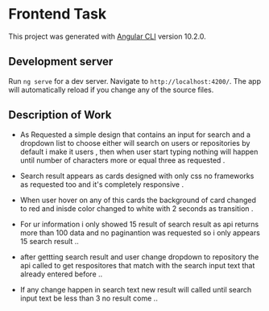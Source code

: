 # Frontend Task

This project was generated with [Angular CLI](https://github.com/angular/angular-cli) version 10.2.0.

## Development server

Run `ng serve` for a dev server. Navigate to `http://localhost:4200/`. The app will automatically reload if you change any of the source files.

## Description of Work

- As Requested a simple design that contains an input for search and a dropdown list to choose either will search on users or repositories by default i make it users ,
then when user start typing nothing will happen until number of characters more or equal three as requested .

- Search result appears as cards designed with only css no frameworks as requested too and it's completely responsive .  

- When user hover on any of this cards the background of card changed to red and inisde color changed to white with 2 seconds as transition .

- For ur information i only showed 15 result of search result as api returns more than 100 data and no paginantion was requested so i only appears 15 search result ..

- after gettting search result and user change dropdown to repository the api called to get respositores that match with the search input text that already entered before ..

- If any change happen in search text new result will called until search input text be less than 3 no result come .. 

